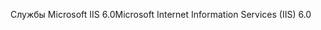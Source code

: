 <span data-ttu-id="64bef-101">Службы Microsoft IIS 6.0</span><span class="sxs-lookup"><span data-stu-id="64bef-101">Microsoft Internet Information Services (IIS) 6.0</span></span>